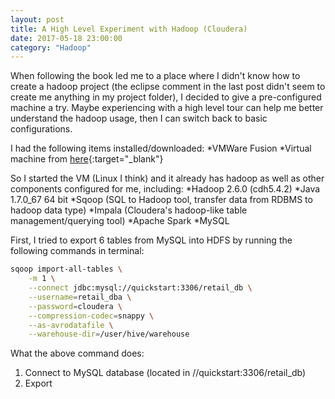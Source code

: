 ```yaml
---
layout: post
title: A High Level Experiment with Hadoop (Cloudera)
date: 2017-05-18 23:00:00
category: "Hadoop"
---
```


When following the book led me to a place where I didn't know how to create a hadoop project (the eclipse comment in the last post didn't seem to create me anything in my project folder), I decided to give a pre-configured machine a try. Maybe experiencing with a high level tour can help me better understand the hadoop usage, then I can switch back to basic configurations.

I had the following items installed/downloaded:
*VMWare Fusion
*Virtual machine from [here](https://downloads.cloudera.com/demo_vm/virtualbox/cloudera-quickstart-vm-5.4.2-0-virtualbox.zip){:target="_blank"}

So I started the VM (Linux I think) and it already has hadoop as well as other components configured for me, including:
*Hadoop 2.6.0 (cdh5.4.2)
*Java 1.7.0_67 64 bit
*Sqoop (SQL to Hadoop tool, transfer data from RDBMS to hadoop data type)
*Impala (Cloudera's hadoop-like table management/querying tool)
*Apache Spark
*MySQL

First, I tried to export 6 tables from MySQL into HDFS by running the following commands in terminal:

```bash
sqoop import-all-tables \
    -m 1 \
    --connect jdbc:mysql://quickstart:3306/retail_db \
    --username=retail_dba \
    --password=cloudera \
    --compression-codec=snappy \
    --as-avrodatafile \
    --warehouse-dir=/user/hive/warehouse
```

What the above command does:
1. Connect to MySQL database (located in //quickstart:3306/retail_db)
2. Export